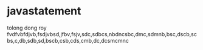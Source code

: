 # javastatement
tolong dong roy
fvdfvbfdjvb,fsdjvbsd,jfbv,fsjv,sdc,sdbcs,nbdncsbc,dmc,sdmnb,bsc,dscb,scbs,c,db,sdb,sd,bscb,csb,cds,cmb,dc,dcsmcmnc

